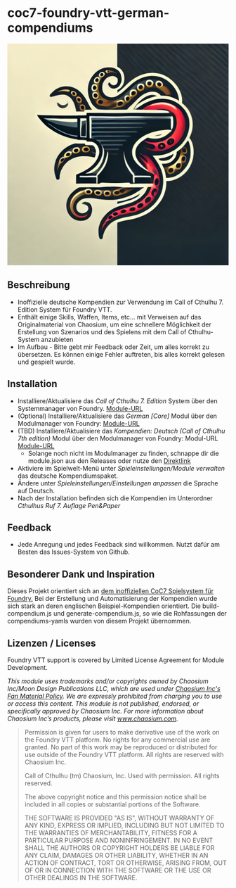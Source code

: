 # coc7-foundry-vtt-german-compendiums

![coc7-foundry-vtt-german-compendiums](/img/tentacleanvil.webp)

## Beschreibung

* Inoffizielle deutsche Kompendien zur Verwendung im Call of Cthulhu 7. Edition System für Foundry VTT.
* Enthält einige Skills, Waffen, Items, etc... mit Verweisen auf das Originalmaterial von Chaosium, um eine schnellere Möglichkeit der Erstellung von Szenarios und des Spielens mit dem Call of Cthulhu-System anzubieten
* Im Aufbau - Bitte gebt mir Feedback oder Zeit, um alles korrekt zu übersetzen. Es können einige Fehler auftreten, bis alles korrekt gelesen und gespielt wurde.

## Installation

* Installiere/Aktualisiere das _Call of Cthulhu 7. Edition_ System über den Systemmanager von Foundry.
  [Module-URL](https://foundryvtt.com/packages/CoC7/)
* (Optional) Installiere/Aktualisiere das _German [Core]_ Modul über den Modulmanager von Foundry:
  [Module-URL](https://foundryvtt.com/packages/lang-de/)
* (TBD) Installiere/Aktualisiere das _Kompendien: Deutsch (Call of Cthulhu 7th edition)_ Modul über den Modulmanager von Foundry: Modul-URL
  [Module-URL](https://foundryvtt.com/packages/coc7-foundry-vtt-german-compendiums/)
  * Solange noch nicht im Modulmanager zu finden, schnappe dir die module.json aus den Releases oder nutze den [Direktlink](https://github.com/Do660/coc7-foundry-vtt-german-compendiums/releases/latest/download/module.json)
* Aktiviere im Spielwelt-Menü unter _Spieleinstellungen/Module verwalten_ das deutsche Kompendiumspaket.
* Ändere unter _Spieleinstellungen/Einstellungen anpassen_ die Sprache auf Deutsch.
* Nach der Installation befinden sich die Kompendien im Unterordner _Cthulhus Ruf 7. Auflage Pen&Paper_
 
## Feedback

* Jede Anregung und jedes Feedback sind willkommen. Nutzt dafür am Besten das Issues-System von Github.

## Besonderer Dank und Inspiration

Dieses Projekt orientiert sich an [dem inoffiziellen CoC7 Spielsystem für Foundry.](https://github.com/Miskatonic-Investigative-Society/CoC7-FoundryVTT)
Bei der Erstellung und Automatisierung der Kompendien wurde sich stark an deren englischen Beispiel-Kompendien orientiert.
Die build-compendium.js und generate-compendium.js, so wie die Rohfassungen der compendiums-yamls wurden von diesem Projekt übernommen.

## Lizenzen / Licenses

Foundry VTT support is covered by Limited License Agreement for Module Development.

_This module uses trademarks and/or copyrights owned by Chaosium Inc/Moon Design Publications LLC, which are used under [Chaosium Inc's Fan Material Policy](https://www.chaosium.com/fan-material-policy/). We are expressly prohibited from charging you to use or access this content. This module is not published, endorsed, or specifically approved by Chaosium Inc. For more information about Chaosium Inc’s products, please visit www.chaosium.com._

> Permission is given for users to make derivative use of the work on the Foundry VTT platform. No rights for any commercial use are granted. No part of this work may be reproduced or distributed for use outside of the Foundry VTT platform. All rights are reserved with Chaosium Inc.
>
> Call of Cthulhu (tm) Chaosium, Inc. Used with permission. All rights reserved.
>
> The above copyright notice and this permission notice shall be included in all copies or substantial portions of the Software.
>
> THE SOFTWARE IS PROVIDED "AS IS", WITHOUT WARRANTY OF ANY KIND, EXPRESS OR IMPLIED, INCLUDING BUT NOT LIMITED TO THE WARRANTIES OF MERCHANTABILITY, FITNESS FOR A PARTICULAR PURPOSE AND NONINFRINGEMENT. IN NO EVENT SHALL THE AUTHORS OR COPYRIGHT HOLDERS BE LIABLE FOR ANY CLAIM, DAMAGES OR OTHER LIABILITY, WHETHER IN AN ACTION OF CONTRACT, TORT OR OTHERWISE, ARISING FROM, OUT OF OR IN CONNECTION WITH THE SOFTWARE OR THE USE OR OTHER DEALINGS IN THE SOFTWARE.
